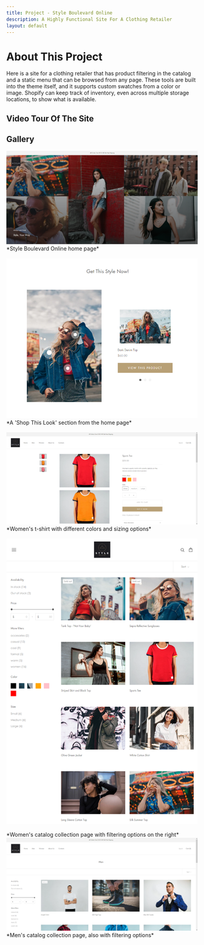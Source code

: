 ```yaml
---
title: Project - Style Boulevard Online
description: A Highly Functional Site For A Clothing Retailer
layout: default
---
```


# About This Project

Here is a site for a clothing retailer that has product filtering in the catalog and
a static menu that can be browsed from any page. These tools are built into the theme itself, and
it supports custom swatches from a color or image. Shopify can keep track of inventory, even
across multiple storage locations, to show what is available.

## Video Tour Of The Site

## Gallery

<div class="gallery">
 <a href="/assets/images/Style%20Blvd%20Home.png" target="_blank"><img src="/assets/images/Style%20Blvd%20Home.png" alt="Style Boulevard Online Home Page" class="site-preview"></a>
 *Style Boulevard Online home page*<br><br>
</div>
<div class="gallery">
 <a href="/assets/images/Style%20Blvd%20Combo%20Items.png" target="_blank"><img src="/assets/images/Style%20Blvd%20Combo%20Items.png" alt="A Shop This Look section from the home page" class="site-preview"></a>
 *A 'Shop This Look' section from the home page*<br><br>
</div>
<div class="gallery">
    <a href="/assets/images/Style%20Blvd%20Sports%20Tee.png" target="_blank"><img src="/assets/images/Style%20Blvd%20Sports%20Tee.png" alt="Women's t-shirt with different colors and sizing options" class="site-preview"></a>
    *Women's t-shirt with different colors and sizing options*<br><br>
</div>
<div class="gallery">
    <a href="/assets/images/Style Blvd Womens.png" target="_blank"><img src="/assets/images/Style Blvd Womens.png" alt="Women's catalog collection page with filtering options on the right" class="site-preview"></a><br><br>
    *Women's catalog collection page with filtering options on the right*
</div>
<div class="gallery">
    <a href="/assets/images/Style%20Blvd%20Mens.png" target="_blank"><img src="/assets/images/Style%20Blvd%20Mens.png" alt="Men's catalog collection page, also with filtering options" class="site-preview"></a>
    *Men's catalog collection page, also with filtering options*
</div>
